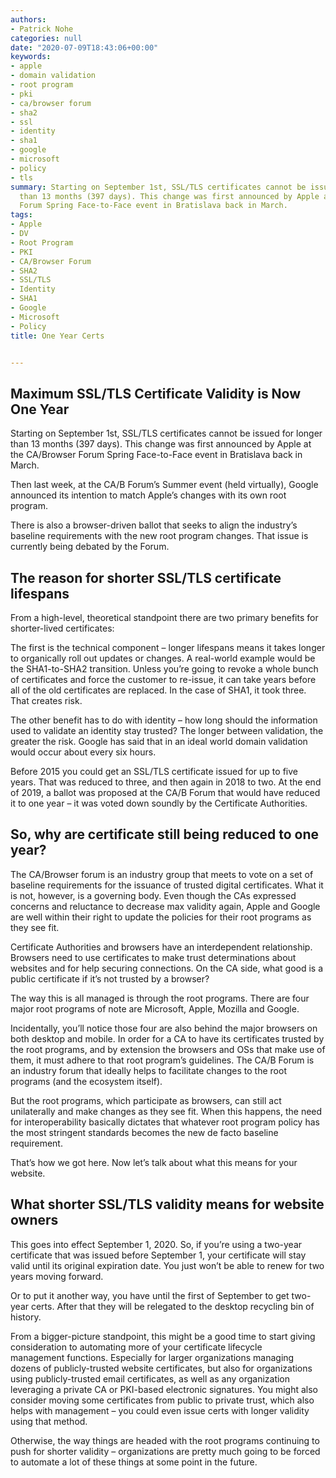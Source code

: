 ```yaml
---
authors:
- Patrick Nohe
categories: null
date: "2020-07-09T18:43:06+00:00"
keywords:
- apple
- domain validation
- root program
- pki
- ca/browser forum
- sha2
- ssl
- identity
- sha1
- google
- microsoft
- policy
- tls
summary: Starting on September 1st, SSL/TLS certificates cannot be issued for longer
  than 13 months (397 days). This change was first announced by Apple at the CA/Browser
  Forum Spring Face-to-Face event in Bratislava back in March.
tags:
- Apple
- DV
- Root Program
- PKI
- CA/Browser Forum
- SHA2
- SSL/TLS
- Identity
- SHA1
- Google
- Microsoft
- Policy
title: One Year Certs


---
```

## Maximum SSL/TLS Certificate Validity is Now One Year

Starting on September 1st, SSL/TLS certificates cannot be issued for longer than 13 months (397 days). This change was first announced by Apple at the CA/Browser Forum Spring Face-to-Face event in Bratislava back in March.

Then last week, at the CA/B Forum’s Summer event (held virtually), Google announced its intention to match Apple’s changes with its own root program.

There is also a browser-driven ballot that seeks to align the industry’s baseline requirements with the new root program changes. That issue is currently being debated by the Forum.

## The reason for shorter SSL/TLS certificate lifespans

From a high-level, theoretical standpoint there are two primary benefits for shorter-lived certificates:

The first is the technical component – longer lifespans means it takes longer to organically roll out updates or changes. A real-world example would be the SHA1-to-SHA2 transition. Unless you’re going to revoke a whole bunch of certificates and force the customer to re-issue, it can take years before all of the old certificates are replaced. In the case of SHA1, it took three. That creates risk.

The other benefit has to do with identity – how long should the information used to validate an identity stay trusted? The longer between validation, the greater the risk. Google has said that in an ideal world domain validation would occur about every six hours.

Before 2015 you could get an SSL/TLS certificate issued for up to five years. That was reduced to three, and then again in 2018 to two. At the end of 2019, a ballot was proposed at the CA/B Forum that would have reduced it to one year – it was voted down soundly by the Certificate Authorities.

## So, why are certificate still being reduced to one year?

The CA/Browser forum is an industry group that meets to vote on a set of baseline requirements for the issuance of trusted digital certificates. What it is not, however, is a governing body. Even though the CAs expressed concerns and reluctance to decrease max validity again, Apple and Google are well within their right to update the policies for their root programs as they see fit.

Certificate Authorities and browsers have an interdependent relationship. Browsers need to use certificates to make trust determinations about websites and for help securing connections. On the CA side, what good is a public certificate if it’s not trusted by a browser?

The way this is all managed is through the root programs. There are four major root programs of note are Microsoft, Apple, Mozilla and Google.

Incidentally, you’ll notice those four are also behind the major browsers on both desktop and mobile. In order for a CA to have its certificates trusted by the root programs, and by extension the browsers and OSs that make use of them, it must adhere to that root program’s guidelines. The CA/B Forum is an industry forum that ideally helps to facilitate changes to the root programs (and the ecosystem itself).

But the root programs, which participate as browsers, can still act unilaterally and make changes as they see fit. When this happens, the need for interoperability basically dictates that whatever root program policy has the most stringent standards becomes the new de facto baseline requirement.

That’s how we got here. Now let’s talk about what this means for your website.

## What shorter SSL/TLS validity means for website owners

This goes into effect September 1, 2020. So, if you’re using a two-year certificate that was issued before September 1, your certificate will stay valid until its original expiration date. You just won’t be able to renew for two years moving forward.

Or to put it another way, you have until the first of September to get two-year certs. After that they will be relegated to the desktop recycling bin of history.

From a bigger-picture standpoint, this might be a good time to start giving consideration to automating more of your certificate lifecycle management functions. Especially for larger organizations managing dozens of publicly-trusted website certificates, but also for organizations using publicly-trusted email certificates, as well as any organization leveraging a private CA or PKI-based electronic signatures. You might also consider moving some certificates from public to private trust, which also helps with management – you could even issue certs with longer validity using that method.

Otherwise, the way things are headed with the root programs continuing to push for shorter validity – organizations are pretty much going to be forced to automate a lot of these things at some point in the future.